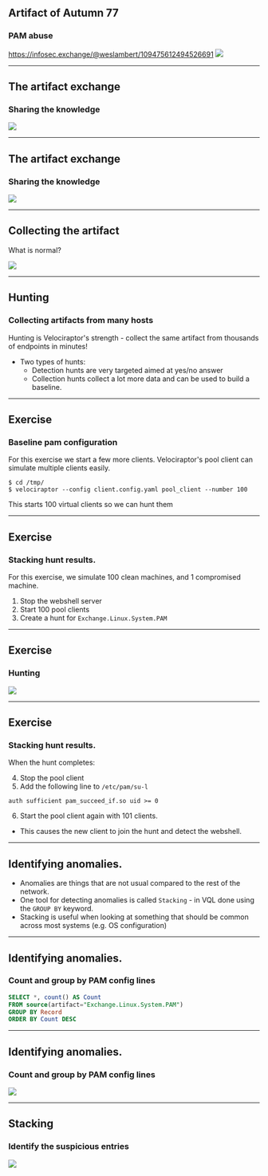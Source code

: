 <!-- .slide: class="content" -->
## Artifact of Autumn 77
### PAM abuse

https://infosec.exchange/@weslambert/109475612494526691
![](/modules/artifacts_of_autumn/77/description.png)

---

<!-- .slide: class="content" -->
## The artifact exchange
### Sharing the knowledge

![](/modules/artifacts_of_autumn/77/import_exchange.png)


---

<!-- .slide: class="content" -->
## The artifact exchange
### Sharing the knowledge

![](/modules/artifacts_of_autumn/77/imported_artifact.png)

---

<!-- .slide: class="content" -->
## Collecting the artifact

What is normal?

![](/modules/artifacts_of_autumn/77/pam_artifacts.png)

---

<!-- .slide: class="content" -->
## Hunting
### Collecting artifacts from many hosts

Hunting is Velociraptor's strength - collect the same artifact from
thousands of endpoints in minutes!

* Two types of hunts:
   * Detection hunts are very targeted aimed at yes/no answer
   * Collection hunts collect a lot more data and can be used to
     build a baseline.

---

<!-- .slide: class="content" -->
## Exercise
### Baseline pam configuration

For this exercise we start a few more clients. Velociraptor's pool
client can simulate multiple clients easily.

```text
$ cd /tmp/
$ velociraptor --config client.config.yaml pool_client --number 100
```

This starts 100 virtual clients so we can hunt them

---

<!-- .slide: class="content" -->
## Exercise
### Stacking hunt results.

For this exercise, we simulate 100 clean machines, and 1 compromised
machine.

1. Stop the webshell server
2. Start 100 pool clients
3. Create a hunt for `Exchange.Linux.System.PAM`

---

<!-- .slide: class="content" -->
## Exercise
### Hunting

![](/modules/artifacts_of_autumn/77/hunting.png)

---

<!-- .slide: class="content" -->
## Exercise
### Stacking hunt results.

When the hunt completes:

4. Stop the pool client
5. Add the following line to `/etc/pam/su-l`

```
auth sufficient pam_succeed_if.so uid >= 0
```

6. Start the pool client again with 101 clients.
  * This causes the new client to join the hunt and detect the webshell.

---

<!-- .slide: class="content" -->
## Identifying anomalies.

* Anomalies are things that are not usual compared to the rest of the
  network.
* One tool for detecting anomalies is called `Stacking` - in VQL done
  using the `GROUP BY` keyword.
* Stacking is useful when looking at something that should be common
  across most systems (e.g. OS configuration)

---

<!-- .slide: class="content" -->
## Identifying anomalies.
### Count and group by PAM config lines

```sql
SELECT *, count() AS Count
FROM source(artifact="Exchange.Linux.System.PAM")
GROUP BY Record
ORDER BY Count DESC
```
---

<!-- .slide: class="content" -->
## Identifying anomalies.
### Count and group by PAM config lines

![](/modules/artifacts_of_autumn/77/stacking.png)


---


<!-- .slide: class="content" -->
## Stacking
### Identify the suspicious entries

![](/modules/artifacts_of_autumn/77/suspicious.png)
